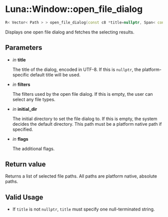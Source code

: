# Luna::Window::open_file_dialog

```c++
R< Vector< Path > > open_file_dialog(const c8 *title=nullptr, Span< const FileDialogFilter > filters={}, const Path &initial_dir=Path(), FileDialogFlag flags=FileDialogFlag::none)
```

Displays one open file dialog and fetches the selecting results. 



## Parameters
* *in* **title**

    The title of the dialog, encoded in UTF-8. If this is `nullptr`, the platform-specific default title will be used. 

* *in* **filters**

    The filters used by the open file dialog. If this is empty, the user can select any file types. 

* *in* **initial_dir**

    The initial directory to set the file dialog to. If this is empty, the system decides the default directory. This path must be a platform native path if specified. 

* *in* **flags**

    The additional flags. 

## Return value
Returns a list of selected file paths. All paths are platform native, absolute paths. 

## Valid Usage
* If `title` is not `nullptr`, `title` must specify one null-terminated string. 

